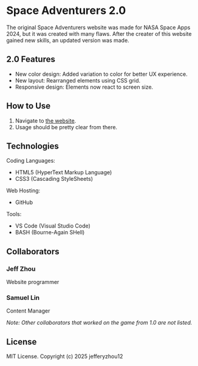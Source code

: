 # Space Adventurers 2.0
The original Space Adventurers website was made for NASA Space Apps 2024, but it was created with many flaws. After the creater of this website gained new skills, an updated version was made.
## 2.0 Features
+ New color design: Added variation to color for better UX experience.
+ New layout: Rearranged elements using CSS grid.
+ Responsive design: Elements now react to screen size.
## How to Use
1. Navigate to [the website](https://jefferyzhou12.github.io/spaceadventurers2/).
2. Usage should be pretty clear from there.
## Technologies
Coding Languages:
+ HTML5 (HyperText Markup Language)
+ CSS3 (Cascading StyleSheets)

Web Hosting:
+ GitHub

Tools:
+ VS Code (Visual Studio Code)
+ BASH (Bourne-Again SHell)
## Collaborators
### Jeff Zhou
Website programmer
### Samuel Lin
Content Manager

*Note: Other collaborators that worked on the game from 1.0 are not listed.*
## License
MIT License. Copyright (c) 2025 jefferyzhou12
